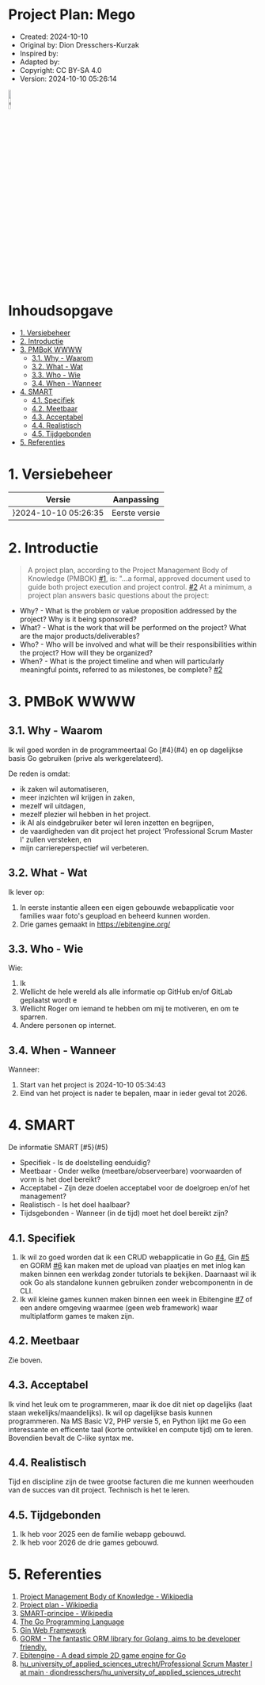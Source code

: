 <h1>Project Plan: Mego</h1>

* Created: 2024-10-10
* Original by: Dion Dresschers-Kurzak
* Inspired by: 
* Adapted by: 
* Copyright: CC BY-SA 4.0
* Version: 2024-10-10 05:26:14

<img src="assets/svg/by-sa.svg" alt="drawing" width="10%">

<h1>Inhoudsopgave</h1>

- [1. Versiebeheer](#1-versiebeheer)
- [2. Introductie](#2-introductie)
- [3. PMBoK WWWW](#3-pmbok-wwww)
  - [3.1. Why - Waarom](#31-why---waarom)
  - [3.2. What - Wat](#32-what---wat)
  - [3.3. Who - Wie](#33-who---wie)
  - [3.4. When - Wanneer](#34-when---wanneer)
- [4. SMART](#4-smart)
  - [4.1. Specifiek](#41-specifiek)
  - [4.2. Meetbaar](#42-meetbaar)
  - [4.3. Acceptabel](#43-acceptabel)
  - [4.4. Realistisch](#44-realistisch)
  - [4.5. Tijdgebonden](#45-tijdgebonden)
- [5. Referenties](#5-referenties)

# 1. Versiebeheer

|Versie|Aanpassing|
|-|-|
}2024-10-10 05:26:35|Eerste versie|

# 2. Introductie

> A project plan, according to the Project Management Body of Knowledge (PMBOK) [#1](#1), is: "...a formal, approved document used to guide both project execution and project control. [#2](#2)
At a minimum, a project plan answers basic questions about the project:

* Why? - What is the problem or value proposition addressed by the project? Why is it being sponsored?
* What? - What is the work that will be performed on the project? What are the major products/deliverables?
* Who? - Who will be involved and what will be their responsibilities within the project? How will they be organized?
* When? - What is the project timeline and when will particularly meaningful points, referred to as milestones, be complete? [#2](#2)

# 3. PMBoK WWWW

## 3.1. Why - Waarom

Ik wil goed worden in de programmeertaal Go [#4}(#4) en op dagelijkse basis Go gebruiken (prive als werkgerelateerd).

De reden is omdat:

* ik zaken wil automatiseren,
* meer inzichten wil krijgen in zaken,
* mezelf wil uitdagen,
* mezelf plezier wil hebben in het project.
* ik AI als eindgebruiker beter wil leren inzetten en begrijpen,
* de vaardigheden van dit project het project 'Professional Scrum Master I' zullen versteken, en
* mijn carriereperspectief wil verbeteren.

## 3.2. What - Wat

Ik lever op:

1. In eerste instantie alleen een eigen gebouwde webapplicatie voor families waar foto's geupload en beheerd kunnen worden.
2. Drie games gemaakt in https://ebitengine.org/
   
## 3.3. Who - Wie

Wie:

1. Ik 
2. Wellicht de hele wereld als alle informatie op GitHub en/of GitLab geplaatst wordt e
3. Wellicht Roger om iemand te hebben om mij te motiveren, en om te sparren.
4. Andere personen op internet.

## 3.4. When - Wanneer

Wanneer:

1. Start van het project is 2024-10-10 05:34:43
2. Eind van het project is nader te bepalen, maar in ieder geval tot 2026.

# 4. SMART

De informatie SMART [#5}(#5)

* Specifiek - Is de doelstelling eenduidig?
* Meetbaar - Onder welke (meetbare/observeerbare) voorwaarden of vorm is het doel bereikt?
* Acceptabel - Zijn deze doelen acceptabel voor de doelgroep en/of het management?
* Realistisch - Is het doel haalbaar?
* Tijdsgebonden - Wanneer (in de tijd) moet het doel bereikt zijn?

## 4.1. Specifiek

1. Ik wil zo goed worden dat ik een CRUD webapplicatie in Go [#4](#4), Gin [#5](5) en GORM [#6](#6) kan maken met de upload van plaatjes en met inlog kan maken binnen een werkdag zonder tutorials te bekijken. Daarnaast wil ik ook Go als standalone kunnen gebruiken zonder webcomponentn in de CLI.
2. Ik wil kleine games kunnen maken binnen een week in Ebitengine [#7](#7) of een andere omgeving waarmee (geen web framework) waar multiplatform games te maken zijn.

## 4.2. Meetbaar

Zie boven.

## 4.3. Acceptabel

Ik vind het leuk om te programmeren, maar ik doe dit niet op dagelijks (laat staan wekelijks/maandelijks). Ik wil op dagelijkse basis kunnen programmeren. Na MS Basic V2, PHP versie 5, en Python lijkt me Go een interessante en efficente taal (korte ontwikkel en compute tijd) om te leren. Bovendien bevalt de C-like syntax me. 

## 4.4. Realistisch

Tijd en discipline zijn de twee grootse facturen die me kunnen weerhouden van de succes van dit project. Technisch is het te leren.

## 4.5. Tijdgebonden

1. Ik heb voor 2025 een de familie webapp gebouwd.
2. Ik heb voor 2026 de drie games gebouwd.

# 5. Referenties

1. [Project Management Body of Knowledge - Wikipedia](https://en.wikipedia.org/wiki/Project_Management_Body_of_Knowledge)<a id="1">
2. [Project plan - Wikipedia](https://en.wikipedia.org/wiki/Project_plan)<a id="2">
3. [SMART-principe - Wikipedia](https://nl.wikipedia.org/wiki/SMART-principe)<a id="13">
4. [The Go Programming Language](https://go.dev/)<a id="1">
5. [Gin Web Framework](https://gin-gonic.com/)<a id="2">
6. [GORM - The fantastic ORM library for Golang, aims to be developer friendly.](https://gorm.io/index.html)<a id="3">
7. [Ebitengine - A dead simple 2D game engine for Go](https://ebitengine.org/)<a id="4">
8. [hu_university_of_applied_sciences_utrecht/Professional Scrum Master I at main · diondresschers/hu_university_of_applied_sciences_utrecht](https://github.com/diondresschers/hu_university_of_applied_sciences_utrecht/tree/main/Professional%20Scrum%20Master%20I)

